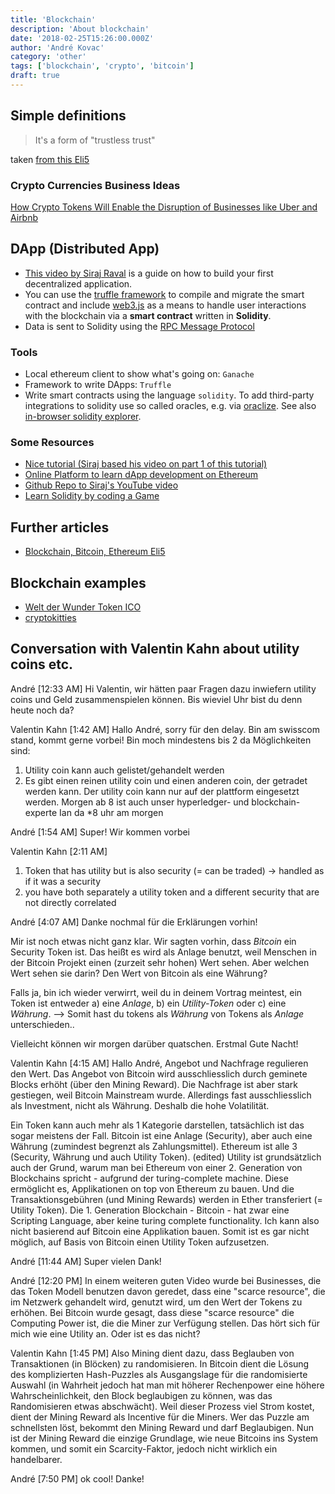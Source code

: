 ```yaml
---
title: 'Blockchain'
description: 'About blockchain'
date: '2018-02-25T15:26:00.000Z'
author: 'André Kovac'
category: 'other'
tags: ['blockchain', 'crypto', 'bitcoin']
draft: true
---
```


## Simple definitions

>  It's a form of "trustless trust"

taken [from this Eli5](https://www.reddit.com/r/Bitcoin/comments/4yp5q1/could_you_please_eli5_the_blockchain_technology/)

### Crypto Currencies Business Ideas

[How Crypto Tokens Will Enable the Disruption of Businesses like Uber and Airbnb](https://finnscave.com/2018/02/07/how-crypto-tokens-will-enable-the-disruption-of-businesses-like-uber-and-airbnb/)

## DApp (Distributed App)

- [This video by Siraj Raval](https://youtu.be/gSQXq2_j-mw) is a guide on how to build your first decentralized application.
- You can use the [truffle framework]() to compile and migrate the smart contract and include [web3.js]() as a means to handle user interactions with the blockchain via a **smart contract** written in **Solidity**.
- Data is sent to Solidity using the [RPC Message Protocol](https://www.ibm.com/support/knowledgecenter/en/ssw_aix_71/com.ibm.aix.progcomc/rpc_msg.htm)

### Tools

* Local ethereum client to show what's going on: `Ganache`
* Framework to write DApps: `Truffle`
* Write smart contracts using the language `solidity`. To add third-party integrations to solidity use so called oracles, e.g. via [oraclize](http://www.oraclize.it/#services). See also [in-browser solidity explorer](http://dapps.oraclize.it/browser-solidity/#gist=9817193e5b05206847ed1fcd1d16bd1d&version=soljson-v0.4.20+commit.3155dd80.js).


### Some Resources

* [Nice tutorial (Siraj based his video on part 1 of this tutorial)](https://medium.com/@mvmurthy/full-stack-hello-world-voting-ethereum-dapp-tutorial-part-2-30b3d335aa1f)
* [Online Platform to learn dApp development on Ethereum](https://www.zastrin.com/simple-ethereum-voting-dapp.html)
* [Github Repo to Siraj's YouTube video](https://github.com/llSourcell/Your_First_Decentralized_Application)
* [Learn Solidity by coding a Game](https://cryptozombies.io/)


## Further articles

- [Blockchain, Bitcoin, Ethereum Eli5](https://tonyy.in/blockchain-eli5/)

## Blockchain examples

- [Welt der Wunder Token ICO](http://www.weltderwunder.de/articles/welt-der-wunder-ico-zusammenfassung)
- [cryptokitties](https://www.cryptokitties.co/)


## Conversation with Valentin Kahn about utility coins etc.

André [12:33 AM]
Hi Valentin, wir hätten paar Fragen dazu inwiefern utility coins und Geld zusammenspielen können. Bis wieviel Uhr bist du denn heute noch da?

Valentin Kahn [1:42 AM]
Hallo André, sorry für den delay. Bin am swisscom stand, kommt gerne vorbei! Bin moch mindestens bis 2 da
Möglichkeiten sind:
1. Utility coin kann auch gelistet/gehandelt werden
2. Es gibt einen reinen utility coin und einen anderen coin, der getradet werden kann. Der utility coin kann nur auf der plattform eingesetzt werden.
Morgen ab 8 ist auch unser hyperledger- und blockchain-experte Ian da
*8 uhr am morgen

André [1:54 AM]
Super! Wir kommen vorbei

Valentin Kahn [2:11 AM]
1. Token that has utility but is also security (= can be traded) -> handled as if it was a security
2. you have both separately a utility token and a different security that are not directly correlated

André [4:07 AM]
Danke nochmal für die Erklärungen vorhin!

Mir ist noch etwas nicht ganz klar. Wir sagten vorhin, dass *Bitcoin* ein Security Token ist. Das heißt es wird als Anlage benutzt, weil Menschen in der Bitcoin Projekt einen (zurzeit sehr hohen) Wert sehen. Aber welchen Wert sehen sie darin? Den Wert von Bitcoin als eine Währung?

Falls ja, bin ich wieder verwirrt, weil du in deinem Vortrag meintest, ein Token ist entweder a) eine *Anlage*, b) ein *Utility-Token* oder c) eine *Währung*.
--> Somit hast du tokens als *Währung* von Tokens als *Anlage* unterschieden..

Vielleicht können wir morgen darüber quatschen. Erstmal Gute Nacht!

Valentin Kahn [4:15 AM]
Hallo André, Angebot und Nachfrage regulieren den Wert. Das Angebot von Bitcoin wird ausschliesslich durch geminete Blocks erhöht (über den Mining Reward). Die Nachfrage ist aber stark gestiegen, weil Bitcoin Mainstream wurde. Allerdings fast ausschliesslich als Investment, nicht als Währung. Deshalb die hohe Volatilität.

Ein Token kann auch mehr als 1 Kategorie darstellen, tatsächlich ist das sogar meistens der Fall. Bitcoin ist eine Anlage (Security), aber auch eine Währung (zumindest begrenzt als Zahlungsmittel).
Ethereum ist alle 3 (Security, Währung und auch Utility Token). (edited)
Utility ist grundsätzlich auch der Grund, warum man bei Ethereum von einer 2. Generation von Blockchains spricht - aufgrund der turing-complete machine. Diese ermöglicht es, Applikationen on top von Ethereum zu bauen. Und die Transaktionsgebühren (und Mining Rewards) werden in Ether transferiert (= Utility Token).
Die 1. Generation Blockchain - Bitcoin - hat zwar eine Scripting Language, aber keine turing complete functionality. Ich kann also nicht basierend auf Bitcoin eine Applikation bauen. Somit ist es gar nicht möglich, auf Basis von Bitcoin einen Utility Token aufzusetzen.

André [11:44 AM]
Super vielen Dank!

André [12:20 PM]
In einem weiteren guten Video wurde bei Businesses, die das Token Modell benutzen davon geredet, dass eine "scarce resource", die im Netzwerk gehandelt wird, genutzt wird, um den Wert der Tokens zu erhöhen.
Bei Bitcoin wurde gesagt, dass diese "scarce resource" die Computing Power ist, die die Miner zur Verfügung stellen. Das hört sich für mich wie eine Utility an. Oder ist es das nicht?

Valentin Kahn [1:45 PM]
Also Mining dient dazu, dass Beglauben von Transaktionen (in Blöcken) zu randomisieren. In Bitcoin dient die Lösung des komplizierten Hash-Puzzles als Ausgangslage für die randomisierte Auswahl (in Wahrheit jedoch hat man mit höherer Rechenpower eine höhere Wahrscheinlichkeit, den Block beglaubigen zu können, was das Randomisieren etwas abschwächt).
Weil dieser Prozess viel Strom kostet, dient der Mining Reward als Incentive für die Miners. Wer das Puzzle am schnellsten löst, bekommt den Mining Reward und darf Beglaubigen.
Nun ist der Mining Reward die einzige Grundlage, wie neue Bitcoins ins System kommen, und somit ein Scarcity-Faktor, jedoch nicht wirklich ein handelbarer.

André [7:50 PM]
ok cool! Danke!